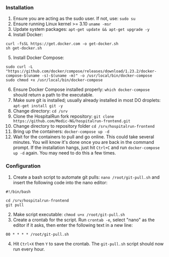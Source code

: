 ### Installation ###
1. Ensure you are acting as the sudo user. If not, use: `sudo su`
1. Ensure running Linux kernel >= 3.10 `uname -msr`
1. Update system packages: `apt-get update && apt-get upgrade -y`
1. Install Docker: 
```
curl -fsSL https://get.docker.com -o get-docker.sh 
sh get-docker.sh
```
5. Install Docker Compose: <br>
```
sudo curl -L "https://github.com/docker/compose/releases/download/1.23.2/docker-compose-$(uname -s)-$(uname -m)" -o /usr/local/bin/docker-compose
sudo chmod +x /usr/local/bin/docker-compose
```
6. Ensure Docker Compose installed properly: `which docker-compose` should return a path to the executable.
1. Make sure git is installed; usually already installed in most DO droplets: `apt-get install git -y`
1. Change directory: `cd /srv`
1. Clone the HospitalRun fork repository: `git clone https://github.com/Medic-NG/hospitalrun-frontend.git`
1. Change directory to repository folder `cd /srv/hospitalrun-frontend`
1. Bring up the containers: `docker-compose up -d`
1. Wait for the containers to pull and go online. This could take several minutes. You will know it's done once you are back in the command prompt. If the installation hangs, just hit `Ctrl+C` and run `docker-compose up -d` again. You may need to do this a few times.

### Configuration ###
1. Create a bash script to automate git pulls: `nano /root/git-pull.sh` and insert the following code into the nano editor:
```
#!/bin/bash

cd /srv/hospitalrun-frontend
git pull
```
2. Make script executable: `chmod u+x /root/git-pull.sh`
3. Create a crontab for the script. Run `crontab -e`, select "nano" as the editor if it asks, then enter the following text in a new line:
```
00 * * * * /root/git-pull.sh
```
4. Hit `Ctrl+X` then `Y` to save the crontab. The `git-pull.sh` script should now run every hour.
